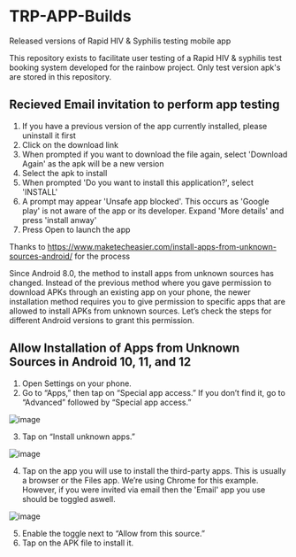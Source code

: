 # TRP-APP-Builds
Released versions of Rapid HIV &amp; Syphilis testing mobile app

This repository exists to facilitate user testing of a Rapid HIV & syphilis test booking system developed for the rainbow project.
Only test version apk's are stored in this repository.

## Recieved Email invitation to perform app testing

1. If you have a previous version of the app currently installed, please uninstall it first
2. Click on the download link
3. When prompted if you want to download the file again, select 'Download Again' as the apk will be a new version
4. Select the apk to install
5. When prompted 'Do you want to install this application?', select 'INSTALL'
6. A prompt may appear 'Unsafe app blocked'. This occurs as 'Google play' is not aware of the app or its developer. Expand 'More details' and press 'install anway'
7. Press Open to launch the app

Thanks to https://www.maketecheasier.com/install-apps-from-unknown-sources-android/ for the process

Since Android 8.0, the method to install apps from unknown sources has changed. Instead of the previous method where you gave permission to download APKs through an existing app on your phone, the newer installation method requires you to give permission to specific apps that are allowed to install APKs from unknown sources. Let’s check the steps for different Android versions to grant this permission.

## Allow Installation of Apps from Unknown Sources in Android 10, 11, and 12

1. Open Settings on your phone.
2. Go to “Apps,” then tap on “Special app access.” If you don’t find it, go to “Advanced” followed by “Special app access.”

![image](https://user-images.githubusercontent.com/94055886/230466198-6c2fdd9b-e9d2-4faf-a961-cb8a5118c2bc.png)

3. Tap on “Install unknown apps.”

![image](https://user-images.githubusercontent.com/94055886/230466348-c7487e51-88b8-4d47-8ad6-4f23e18eb537.png)

4. Tap on the app you will use to install the third-party apps. This is usually a browser or the Files app. We’re using Chrome for this example. However, if you were invited via email then the 'Email' app you use should be toggled aswell.

![image](https://user-images.githubusercontent.com/94055886/230466551-146fbbf4-adf6-4480-b930-c8c11724ed9b.png)

5. Enable the toggle next to “Allow from this source.”
6. Tap on the APK file to install it.


